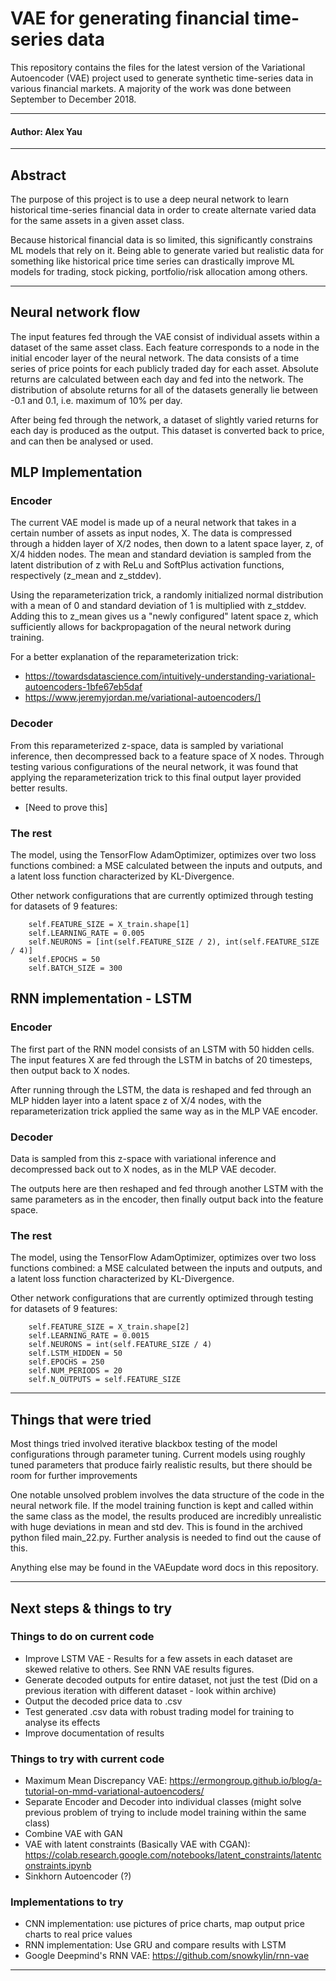 # VAE for generating financial time-series data

This repository contains the files for the latest version of the Variational Autoencoder (VAE)
project used to generate synthetic time-series data in various financial markets. 
A majority of the work was done between September to December 2018.

---------------------------------------------------------------------------------------------------------

#### Author: Alex Yau

---------------------------------------------------------------------------------------------------------

## Abstract

The purpose of this project is to use a deep neural network to learn historical 
time-series financial data in order to create alternate varied data for the same assets in a given asset class.

Because historical financial data is so limited, this significantly constrains ML models that rely on it.
Being able to generate varied but realistic data for something like historical price time series 
can drastically improve ML models for trading, stock picking, portfolio/risk allocation among others.

---------------------------------------------------------------------------------------------------------

## Neural network flow

The input features fed through the VAE consist of individual assets within a dataset of the same asset class.
Each feature corresponds to a node in the initial encoder layer of the neural network. 
The data consists of a time series of price points for each publicly traded day for each asset.
Absolute returns are calculated between each day and fed into the network. 
The distribution of absolute returns for all of the datasets generally lie between -0.1 and 0.1, i.e. maximum of 10% per day.

After being fed through the network, a dataset of slightly varied returns for each day is produced as the output.
This dataset is converted back to price, and can then be analysed or used.


## MLP Implementation

### Encoder
The current VAE model is made up of a neural network that takes in a certain number of assets as input nodes, X. 
The data is compressed through a hidden layer of X/2 nodes, then down to a latent space layer, z, of X/4 hidden nodes. 
The mean and standard deviation is sampled from the latent distribution of z with ReLu and SoftPlus activation functions, respectively
(z_mean and z_stddev).

Using the reparameterization trick, a randomly initialized normal distribution with a mean of 0 and standard deviation of 1 
is multiplied with z_stddev. Adding this to z_mean gives us a "newly configured" latent space z, which sufficiently allows for
backpropagation of the neural network during training. 

For a better explanation of the reparameterization trick: 
*   https://towardsdatascience.com/intuitively-understanding-variational-autoencoders-1bfe67eb5daf
*   https://www.jeremyjordan.me/variational-autoencoders/]

### Decoder
From this reparameterized z-space, data is sampled by variational inference, then decompressed back to a feature space of X nodes.
Through testing various configurations of the neural network, it was found that applying the reparameterization trick 
to this final output layer provided better results.
*   [Need to prove this]

### The rest
The model, using the TensorFlow AdamOptimizer, optimizes over two loss functions combined:
a MSE calculated between the inputs and outputs, and a latent loss function characterized by KL-Divergence. 

Other network configurations that are currently optimized through testing for datasets of 9 features:

        self.FEATURE_SIZE = X_train.shape[1] 
        self.LEARNING_RATE = 0.005
        self.NEURONS = [int(self.FEATURE_SIZE / 2), int(self.FEATURE_SIZE / 4)]
        self.EPOCHS = 50
        self.BATCH_SIZE = 300

## RNN implementation - LSTM

### Encoder

The first part of the RNN model consists of an LSTM with 50 hidden cells. 
The input features X are fed through the LSTM in batchs of 20 timesteps, then output back to X nodes.

After running through the LSTM, the data is reshaped and fed through an MLP hidden layer into a latent space z of X/4 nodes, 
with the reparameterization trick applied the same way as in the MLP VAE encoder. 

### Decoder

Data is sampled from this z-space with variational inference and decompressed back out to X nodes, as in the MLP VAE decoder.

The outputs here are then reshaped and fed through another LSTM with the same parameters as in the encoder,
then finally output back into the feature space.

### The rest

The model, using the TensorFlow AdamOptimizer, optimizes over two loss functions combined:
a MSE calculated between the inputs and outputs, and a latent loss function characterized by KL-Divergence. 

Other network configurations that are currently optimized through testing for datasets of 9 features:

        self.FEATURE_SIZE = X_train.shape[2]
        self.LEARNING_RATE = 0.0015
        self.NEURONS = int(self.FEATURE_SIZE / 4)
        self.LSTM_HIDDEN = 50
        self.EPOCHS = 250
        self.NUM_PERIODS = 20
        self.N_OUTPUTS = self.FEATURE_SIZE

---------------------------------------------------------------------------------------------------------

## Things that were tried

Most things tried involved iterative blackbox testing of the model configurations through parameter tuning.
Current models using roughly tuned parameters that produce fairly realistic results, but there should be room
for further improvements

One notable unsolved problem involves the data structure of the code in the neural network file.
If the model training function is kept and called within the same class as the model, the results produced
are incredibly unrealistic with huge deviations in mean and std dev. 
This is found in the archived python filed main_22.py. Further analysis is needed to find out the cause of this.

Anything else may be found in the VAEupdate word docs in this repository.

---------------------------------------------------------------------------------------------------------

## Next steps & things to try

### Things to do on current code
*   Improve LSTM VAE - Results for a few assets in each dataset are skewed relative to others. See RNN VAE results figures.
*   Generate decoded outputs for entire dataset, not just the test  (Did on a previous iteration with different dataset - look within archive)
*   Output the decoded price data to .csv
*   Test generated .csv data with robust trading model for training to analyse its effects
*   Improve documentation of results

### Things to try with current code
*   Maximum Mean Discrepancy VAE: https://ermongroup.github.io/blog/a-tutorial-on-mmd-variational-autoencoders/ 
*   Separate Encoder and Decoder into individual classes (might solve previous problem of trying to include model training within the same class)
*   Combine VAE with GAN 
*   VAE with latent constraints (Basically VAE with CGAN): https://colab.research.google.com/notebooks/latent_constraints/latentconstraints.ipynb 
*   Sinkhorn Autoencoder (?)

### Implementations to try
*   CNN implementation: use pictures of price charts, map output price charts to real price values
*   RNN implementation: Use GRU and compare results with LSTM
*   Google Deepmind's RNN VAE: https://github.com/snowkylin/rnn-vae

---------------------------------------------------------------------------------------------------------
